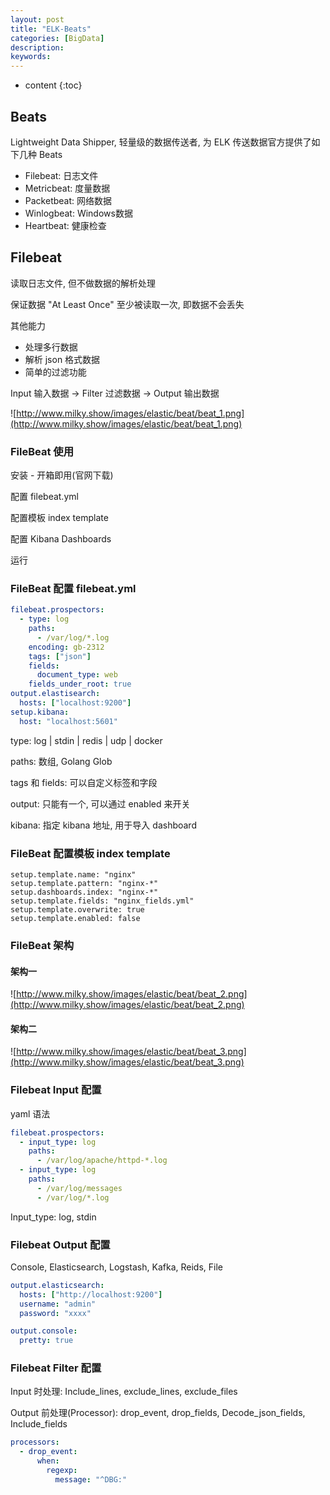 ```yaml
---
layout: post
title: "ELK-Beats"
categories: [BigData]
description:
keywords:
---
```


* content
{:toc}     


## Beats

Lightweight Data Shipper, 轻量级的数据传送者, 为 ELK 传送数据官方提供了如下几种 Beats

* Filebeat: 日志文件
* Metricbeat: 度量数据
* Packetbeat: 网络数据
* Winlogbeat: Windows数据
* Heartbeat: 健康检查

## Filebeat

读取日志文件, 但不做数据的解析处理

保证数据 "At Least Once" 至少被读取一次, 即数据不会丢失

其他能力

* 处理多行数据
* 解析 json 格式数据
* 简单的过滤功能

Input 输入数据 -> Filter 过滤数据 -> Output 输出数据

![http://www.milky.show/images/elastic/beat/beat_1.png](http://www.milky.show/images/elastic/beat/beat_1.png)

### FileBeat 使用

安装 - 开箱即用(官网下载)

配置 filebeat.yml

配置模板 index template

配置 Kibana Dashboards

运行

### FileBeat 配置 filebeat.yml

```yaml
filebeat.prospectors:
  - type: log
    paths:
      - /var/log/*.log
    encoding: gb-2312
    tags: ["json"]
    fields:
      document_type: web
    fields_under_root: true
output.elastisearch: 
  hosts: ["localhost:9200"]
setup.kibana:
  host: "localhost:5601"
```

type: log \| stdin \| redis \| udp \| docker

paths: 数组, Golang Glob

tags 和 fields: 可以自定义标签和字段

output: 只能有一个, 可以通过 enabled 来开关

kibana: 指定 kibana 地址, 用于导入 dashboard

### FileBeat 配置模板 index template

```
setup.template.name: "nginx"
setup.template.pattern: "nginx-*"
setup.dashboards.index: "nginx-*"
setup.template.fields: "nginx_fields.yml"
setup.template.overwrite: true
setup.template.enabled: false
```



### FileBeat 架构

#### 架构一

![http://www.milky.show/images/elastic/beat/beat_2.png](http://www.milky.show/images/elastic/beat/beat_2.png)

#### 架构二

![http://www.milky.show/images/elastic/beat/beat_3.png](http://www.milky.show/images/elastic/beat/beat_3.png)







### Filebeat Input 配置

yaml 语法

```yaml
filebeat.prospectors:
  - input_type: log
    paths:
      - /var/log/apache/httpd-*.log
  - input_type: log
  	paths:
  	  - /var/log/messages
  	  - /var/log/*.log
```

Input_type: log, stdin



### Filebeat Output 配置

Console, Elasticsearch, Logstash, Kafka, Reids, File

```yaml
output.elasticsearch:
  hosts: ["http://localhost:9200"]
  username: "admin"
  password: "xxxx"
```

```yaml
output.console:
  pretty: true
```



### Filebeat Filter 配置

Input 时处理: Include_lines, exclude_lines, exclude_files

Output 前处理(Processor): drop_event, drop_fields, Decode_json_fields, Include_fields

```yaml
processors:
  - drop_event:
      when:
        regexp:
          message: "^DBG:"
```


